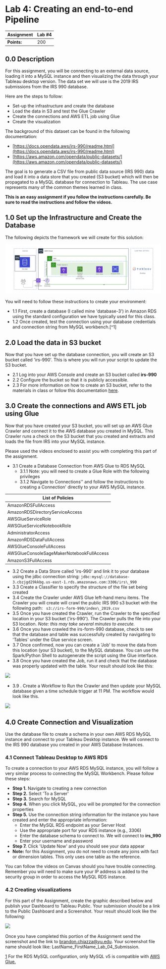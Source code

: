 # Lab 4: Creating an end-to-end Pipeline

| **Assignment** | Lab #4 |
| --- | --- |
| **Points:** | 200 |


## 0.0 Description

For this assignment, you will be connecting to an external data source, loading it into a MySQL instance and then visualizing the data through your Tableau desktop version. The data set we will use is the 2019 IRS submissions from the IRS 990 database.

Here are the steps to follow:

- Set-up the infrastructure and create the database
- Load the data in S3 and test the Glue Crawler
- Create the connections and AWS ETL job using Glue
- Create the visualization

The background of this dataset can be found in the following documentation:

- [https://docs.opendata.aws/irs-990/readme.html](https://docs.opendata.aws/irs-990/readme.html)
- [https://aws.amazon.com/opendata/public-datasets/](https://aws.amazon.com/opendata/public-datasets/)

The goal is to generate a CSV file from public data source (IRS 990) data and load it into a data store that you created (S3 bucket) which will then be propagated to a MySQL database for connection to Tableau. The use case represents many of the common themes learned in class.

**This is an easy assignment if you follow the instructions carefully. Be sure to read the instructions and follow the videos.**

## 1.0 Set up the Infrastructure and Create the Database

The following depicts the framework we will create for this solution:

![](./images/screenshot_1.png)

You will need to follow these instructions to create your environment:

  * 1.1 First, create a database (I called mine &#39;database-3&#39;) in Amazon RDS using the standard configuration we have typically used for this class.
  * 1.2 Once created, test the connection using your database credentials and connection string from MySQL workbench.[^1]
  

## 2.0 Load the data in S3 bucket

Now that you have set up the database connection, you will create an S3 bucket called &#39;irs-990&#39;. This is where you will run your script to update the S3 bucket.

  * 2.1 Log into your AWS Console and create an S3 bucket called **irs-990**
  * 2.2 Configure the bucket so that it is publicly accessible.
  * 2.3 For more information on how to create an S3 bucket, refer to the materials in class or follow this documentation [here](https://docs.aws.amazon.com/AmazonS3/latest/gsg/CreatingABucket.html).

## 3.0 Create the connections and AWS ETL job using Glue

Now that you have created your S3 bucket, you will set up an AWS Glue Crawler and connect it to the AWS database you created in MySQL. This Crawler runs a check on the S3 bucket that you created and extracts and loads the file from IRS into your MySQL instance.

Please used the videos enclosed to assist you with completing this part of the assignment.

  * 3.1 Create a Database Connection from AWS Glue to RDS MySQL
    * 3.1.1 Note: you will need to create a Glue Role with the following privileges
    * 3.1.2 Navigate to Connections'' and follow the instructions to creating a Connection' directly to your AWS MySQL instance.

| List of Policies |
| --- |
| AmazonRDSFullAccess |
| AmazonRDSDirectoryServiceAccess |
| AWSGlueServiceRole |
| AWSGlueServiceNotebookRole |
| AdministratorAccess |
| AmazonRDSDataFullAccess |
| AWSGlueConsoleFullAccess |
| AWSGlueConsoleSageMakerNotebookFullAccess |
| AmazonS3FullAccess |

  * 3.2 Create a Data Store called &#39;irs-990&#39; and link it to your database using the jdbc connection string:
  ```jdbc:mysql://database-3.cbzjgd29kkbg.us-east-1.rds.amazonaws.com:3306/irs\_990 ```
  * 3.3 Create a Classifier to specify the structure of the file set being created
  * 3.4 Create the Crawler under AWS Glue left-hand menu items. The Crawler you will create will crawl the public IRS 990 s3 bucket with the following path:
         ``` s3://irs-form-990/index\_2019.csv``` 
  * 3.5 Once you have created the Crawler, run the Crawler to the specified location in your S3 bucket (&#39;irs-990&#39;). The Crawler pulls the file into your S3 location. <i> Note: this may take several minutes to execute.</i>
  * 3.6 Once you have crawled the irs-form-990 database, check to see that the database and table was successfully created by navigating to &#39;Tables&#39; under the Glue service screen.
  * 3.7  Once confirmed, now you can create a &#39;Job&#39; to move the data from this location (your S3 bucket), to the MySQL database. You can use the Spark/Python Shell to autogenerate the script using the Glue interface.
  * 3.8 Once you have created the Job, run it and check that the database was properly updated with the table. Your result should look like this:

![](./images/screenshot_2.png)

  * 3.9 . Create a Workflow to Run the Crawler and then update your MySQL database given a time schedule trigger at 11 PM. The workflow would look like this.

![](./images/screenshot_3.png)

## 4.0 Create Connection and Visualization

Use the database file to create a schema in your own AWS RDS MySQL instance and connect to your Tableau Desktop instance. We will connect to the IRS 990 database you created in your AWS Database Instances.

### 4.1 Connect Tableau Desktop to AWS RDS

To create a connection to your AWS RDS MySQL instance, you will follow a very similar process to connecting the MySQL Workbench. Please follow these steps:

- **Step 1.** Navigate to creating a new connection
- **Step 2.** Select &#39;To a Server&#39;
- **Step 3.** Search for MySQL
- **Step 4.** When you click MySQL, you will be prompted for the connection properties
- **Step 5.** Use the connection string information for the instance you have created and enter the appropriate information:
  - Enter the MySQL RDS endpoint as your Server Host
  - Use the appropriate port for your RDS instance (e.g., 3306)
  - Enter the database schema to connect to. We will connect to **irs\_990**
  - Enter your username and password
- **Step 7.** Click &#39;Update Now&#39; and you should see your data appear
- **Note:** for this Assignment, you do not need to create any joins with fact or dimension tables. This only uses one table as the reference.

You can follow the videos on Canvas should you have trouble connecting. Remember you will need to make sure your IP address is added to the security group in order to access the MySQL RDS instance.

### 4.2 Creating visualizations

For this part of the Assignment, create the graphic described below and publish your Dashboard to Tableau Public. Your submission should be a link to the Public Dashboard and a Screenshot. Your result should look like the following:

![](./images/screenshot_4.png)

Once you have completed this portion of the Assignment send the screenshot and the link to [brandon.chiazza@yu.edu](mailto:brandon.chiazza@yu.edu). Your screenshot file name should look like: LastName_FirstName_Lab_04_Submission.

[1](#sdfootnote1anc) For the RDS MySQL configuration, only MySQL v5 is compatible with [AWS Glue.](https://forums.aws.amazon.com/thread.jspa?threadID=306814)


